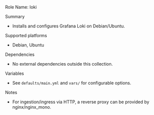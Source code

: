 Role Name: loki

Summary
- Installs and configures Grafana Loki on Debian/Ubuntu.

Supported platforms
- Debian, Ubuntu

Dependencies
- No external dependencies outside this collection.

Variables
- See `defaults/main.yml` and `vars/` for configurable options.

Notes
- For ingestion/ingress via HTTP, a reverse proxy can be provided by nginx/nginx_mono.

